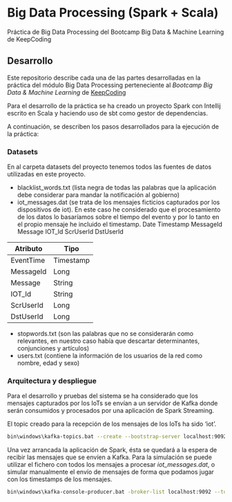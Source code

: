 # Big Data Processing (Spark + Scala)
Práctica de Big Data Processing del Bootcamp Big Data &amp; Machine Learning de KeepCoding

## Desarrollo
Este repositorio describe cada una de las partes desarrolladas en la práctica del módulo Big Data Processing perteneciente al _Bootcamp Big Data & Machine Learning_ de [KeepCoding](https://keepcoding.io/es/)

Para el desarrollo de la práctica se ha creado un proyecto Spark con Intellij escrito en Scala y haciendo uso de sbt como gestor de dependencias.

A continuación, se describen los pasos desarrollados para la ejecución de la práctica:

### Datasets
En al carpeta datasets del proyecto tenemos todos las fuentes de datos utilizadas en este proyecto.

- blacklist_words.txt (lista negra de todas las palabras que la aplicación debe considerar para mandar la notificación al gobierno)
- iot_messages.dat (se trata de los mensajes ficticios capturados por los dispositivos de iot). En este caso he considerado que el procesamiento de los datos lo basaríamos sobre el tiempo del evento y por lo tanto en el propio mensaje he incluido el timestamp.
Date	Timestamp	MessageId	Message	IOT_Id	ScrUserId	DstUserId

|Atributo | Tipo|
|-----|------|
|EventTime|Timestamp|
|MessageId|Long|
|Message|String|
|IOT_Id|String|
|ScrUserId|Long|
|DstUserId|Long|

- stopwords.txt (son las palabras que no se considerarán como relevantes, en nuestro caso había que descartar determinantes, conjunciones y artículos)
- users.txt (contiene la información de los usuarios de la red como nombre, edad y sexo)

### Arquitectura y despliegue
Para el desarrollo y pruebas del sistema se ha considerado que los mensajes capturados por los IoTs se envían a un servidor de Kafka donde serán consumidos y procesados por una aplicación de Spark Streaming.

El topic creado para la recepción de los mensajes de los IoTs ha sido ‘iot’.

```bash
bin\windows\kafka-topics.bat --create --bootstrap-server localhost:9092 --replication-factor 1 --partitions 1 --topic iot
```
Una vez arrancada la aplicación de Spark, ésta se quedará a la espera de recibir las mensajes que se envíen a Kafka. Para la simulación se puede utilizar el fichero con todos los mensajes a procesar _iot_messages.dat_, o simular manualmente el envío de mensajes de forma que podamos jugar con los timestamps de los mensajes.

```bash
bin\windows\kafka-console-producer.bat -broker-list localhost:9092 --topic iot < iot_messages.dat
```

